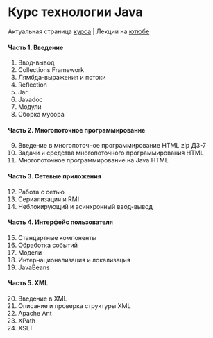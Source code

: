 # Курс технологии Java
Актуальная страница [курса](https://www.kgeorgiy.info/courses/java-advanced/index.html) | Лекции на [ютюбе](https://youtube.com/playlist?list=PLBAwg87wLtfI11gzB1dR6n705sC7zGvFW)
#### Часть 1. Введение
1. Ввод-вывод
2. Collections Framework	
3. Лямбда-выражения и потоки	
4. Reflection
5. Jar	
6. Javadoc
7. Модули
8. Сборка мусора		
#### Часть 2. Многопоточное программирование
9. Введение в многопоточное программирование	HTML	zip	ДЗ-7
10. Задачи и средства многопоточного программирования	HTML		
11. Многопоточное программирование на Java	HTML		
#### Часть 3. Сетевые приложения
12. Работа с сетью		
13. Сериализация и RMI	
14. Неблокирующий и асинхронный ввод-вывод
#### Часть 4. Интерфейс пользователя
15. Стандартные компоненты	
16. Обработка событий	
17. Модели	
18. Интернационализация и локализация
19. JavaBeans
#### Часть 5. XML
20. Введение в XML	
21. Описание и проверка структуры XML
22. Apache Ant		
23. XPath
24. XSLT

